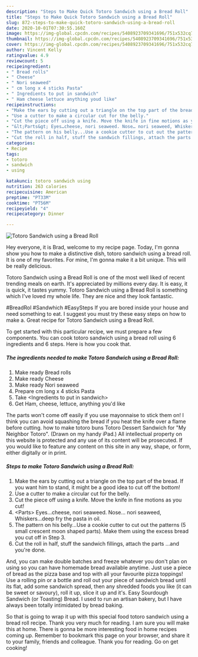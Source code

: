 ```yaml
---
description: "Steps to Make Quick Totoro Sandwich using a Bread Roll"
title: "Steps to Make Quick Totoro Sandwich using a Bread Roll"
slug: 872-steps-to-make-quick-totoro-sandwich-using-a-bread-roll
date: 2020-10-01T07:30:55.160Z
image: https://img-global.cpcdn.com/recipes/5408923709341696/751x532cq70/totoro-sandwich-using-a-bread-roll-recipe-main-photo.jpg
thumbnail: https://img-global.cpcdn.com/recipes/5408923709341696/751x532cq70/totoro-sandwich-using-a-bread-roll-recipe-main-photo.jpg
cover: https://img-global.cpcdn.com/recipes/5408923709341696/751x532cq70/totoro-sandwich-using-a-bread-roll-recipe-main-photo.jpg
author: Vincent Kelly
ratingvalue: 4.9
reviewcount: 5
recipeingredient:
- " Bread rolls"
- " Cheese"
- " Nori seaweed"
- " cm long x 4 sticks Pasta"
- " Ingredients to put in sandwich"
- " Ham cheese lettuce anything youd like"
recipeinstructions:
- "Make the ears by cutting out a triangle on the top part of the bread. If you want him to stand, it might be a good idea to cut off the bottom!"
- "Use a cutter to make a circular cut for the belly."
- "Cut the piece off using a knife. Move the knife in fine motions as you cut!"
- "&lt;Parts&gt; Eyes…cheese, nori seaweed. Nose… nori seaweed, Whiskers...deep fry the pasta in oil."
- "The pattern on his belly...Use a cookie cutter to cut out the patterns (5 small crescent moon shaped parts). Make them using the excess bread you cut off in Step 3."
- "Cut the roll in half, stuff the sandwich fillings, attach the parts ...and you&#39;re done."
categories:
- Recipe
tags:
- totoro
- sandwich
- using

katakunci: totoro sandwich using 
nutrition: 263 calories
recipecuisine: American
preptime: "PT33M"
cooktime: "PT56M"
recipeyield: "4"
recipecategory: Dinner

---
```



![Totoro Sandwich using a Bread Roll](https://img-global.cpcdn.com/recipes/5408923709341696/751x532cq70/totoro-sandwich-using-a-bread-roll-recipe-main-photo.jpg)

Hey everyone, it is Brad, welcome to my recipe page. Today, I'm gonna show you how to make a distinctive dish, totoro sandwich using a bread roll. It is one of my favorites. For mine, I'm gonna make it a bit unique. This will be really delicious.

Totoro Sandwich using a Bread Roll is one of the most well liked of recent trending meals on earth. It's appreciated by millions every day. It is easy, it is quick, it tastes yummy. Totoro Sandwich using a Bread Roll is something which I've loved my whole life. They are nice and they look fantastic.

#BreadRol #Sandwhich #EasySteps If you are bored inside your house and need something to eat. I suggest you must try these easy steps on how to make a. Great recipe for Totoro Sandwich using a Bread Roll.


To get started with this particular recipe, we must prepare a few components. You can cook totoro sandwich using a bread roll using 6 ingredients and 6 steps. Here is how you cook that.

<!--inarticleads1-->

##### The ingredients needed to make Totoro Sandwich using a Bread Roll:

1. Make ready  Bread rolls
1. Make ready  Cheese
1. Make ready  Nori seaweed
1. Prepare  cm long x 4 sticks Pasta
1. Take  &lt;Ingredients to put in sandwich&gt;
1. Get  Ham, cheese, lettuce, anything you&#39;d like


The parts won&#39;t come off easily if you use mayonnaise to stick them on! I think you can avoid squashing the bread if you heat the knife over a flame before cutting. how to make totoro buns Totoro Dessert Sandwich for &#34;My Neighbor Totoro&#34;. (Drawn on my handy iPad.) All intellectual property on this website is protected and any use of its content will be prosecuted. If you would like to feature any content on this site in any way, shape, or form, either digitally or in print. 

<!--inarticleads2-->

##### Steps to make Totoro Sandwich using a Bread Roll:

1. Make the ears by cutting out a triangle on the top part of the bread. If you want him to stand, it might be a good idea to cut off the bottom!
1. Use a cutter to make a circular cut for the belly.
1. Cut the piece off using a knife. Move the knife in fine motions as you cut!
1. &lt;Parts&gt; Eyes…cheese, nori seaweed. Nose… nori seaweed, Whiskers...deep fry the pasta in oil.
1. The pattern on his belly...Use a cookie cutter to cut out the patterns (5 small crescent moon shaped parts). Make them using the excess bread you cut off in Step 3.
1. Cut the roll in half, stuff the sandwich fillings, attach the parts ...and you&#39;re done.


And, you can make double batches and freeze whatever you don&#39;t plan on using so you can have homemade bread available anytime. Just use a piece of bread as the pizza base and top with all your favourite pizza toppings! Use a rolling pin or a bottle and roll out your piece of sandwich bread until its flat, add some sandwich spread, then any shredded foods you like (it can be sweet or savoury), roll it up, slice it up and it&#39;s. Easy Sourdough Sandwich (or Toasting) Bread. I used to run an artisan bakery, but I have always been totally intimidated by bread baking. 

So that is going to wrap it up with this special food totoro sandwich using a bread roll recipe. Thank you very much for reading. I am sure you will make this at home. There is gonna be more interesting food in home recipes coming up. Remember to bookmark this page on your browser, and share it to your family, friends and colleague. Thank you for reading. Go on get cooking!
